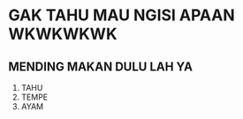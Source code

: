 GAK TAHU MAU NGISI APAAN WKWKWKWK
=============================================
MENDING MAKAN DULU LAH YA
---------------------------------
1. TAHU
2. TEMPE
3. AYAM
